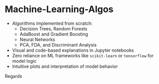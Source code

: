 # Machine-Learning-Algos

- Algorithms implemented from scratch:
  - Decision Trees, Random Forests
  - AdaBoost and Gradient Boosting
  - Neural Networks
  - PCA, FDA, and Discriminant Analysis
- Visual and code-based explanations in Jupyter notebooks
- Zero reliance on ML frameworks like `scikit-learn` or `tensorflow` for model logic
- Intuitive plots and interpretation of model behavior

Regards
